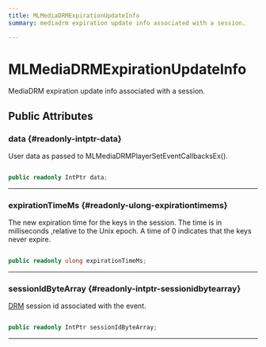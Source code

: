 ```yaml
---
title: MLMediaDRMExpirationUpdateInfo
summary: mediadrm expiration update info associated with a session. 

---
```


# MLMediaDRMExpirationUpdateInfo




MediaDRM expiration update info associated with a session.   





## Public Attributes

### data {#readonly-intptr-data}

User data as passed to MLMediaDRMPlayerSetEventCallbacksEx(). 

```csharp

public readonly IntPtr data;

```






-----------

### expirationTimeMs {#readonly-ulong-expirationtimems}

The new expiration time for the keys in the session. The time is in milliseconds ,relative to the Unix epoch. A time of 0 indicates that the keys never expire. 

```csharp

public readonly ulong expirationTimeMs;

```






-----------

### sessionIdByteArray {#readonly-intptr-sessionidbytearray}

[DRM](/versioned_docs/version-22-Feb-2023/unity-api/api/UnityEngine.XR.MagicLeap/MLMedia/Player/Track/DRM/UnityEngine.XR.MagicLeap.MLMedia.Player.Track.DRM.md) session id associated with the event. 

```csharp

public readonly IntPtr sessionIdByteArray;

```






-----------


